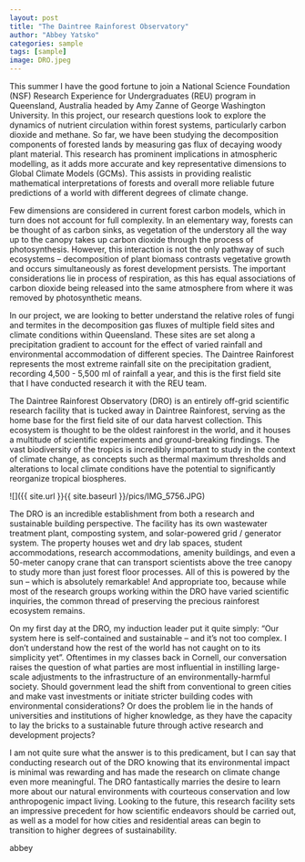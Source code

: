 ```yaml
---
layout: post
title: "The Daintree Rainforest Observatory"
author: "Abbey Yatsko"
categories: sample
tags: [sample]
image: DRO.jpeg
---
```


This summer I have the good fortune to join a National Science Foundation (NSF) Research Experience for Undergraduates (REU) program in Queensland, Australia headed by Amy Zanne of George Washington University. In this project, our research questions look to explore the dynamics of nutrient circulation within forest systems, particularly carbon dioxide and methane. So far, we have been studying the decomposition components of forested lands by measuring gas flux of decaying woody plant material. This research has prominent implications in atmospheric modelling, as it adds more accurate and key representative dimensions to Global Climate Models (GCMs). This assists in providing realistic mathematical interpretations of forests and overall more reliable future predictions of a world with different degrees of climate change. 

Few dimensions are considered in current forest carbon models, which in turn does not account for full complexity. In an elementary way, forests can be thought of as carbon sinks, as vegetation of the understory all the way up to the canopy takes up carbon dioxide through the process of photosynthesis. However, this interaction is not the only pathway of such ecosystems – decomposition of plant biomass contrasts vegetative growth and occurs simultaneously as forest development persists. The important considerations lie in process of respiration, as this has equal associations of carbon dioxide being released into the same atmosphere from where it was removed by photosynthetic means. 

In our project, we are looking to better understand the relative roles of fungi and termites in the decomposition gas fluxes of multiple field sites and climate conditions within Queensland. These sites are set along a precipitation gradient to account for the effect of varied rainfall and environmental accommodation of different species. The Daintree Rainforest represents the most extreme rainfall site on the precipitation gradient, recording 4,500 - 5,500 ml of rainfall a year, and this is the first field site that I have conducted research it with the REU team. 

The Daintree Rainforest Observatory (DRO) is an entirely off-grid scientific research facility that is tucked away in Daintree Rainforest, serving as the home base for the first field site of our data harvest collection. This ecosystem is thought to be the oldest rainforest in the world, and it houses a multitude of scientific experiments and ground-breaking findings. The vast biodiversity of the tropics is incredibly important to study in the context of climate change, as concepts such as thermal maximum thresholds and alterations to local climate conditions have the potential to significantly reorganize tropical biospheres. 

![]({{ site.url }}{{ site.baseurl }}/pics/IMG_5756.JPG)

The DRO is an incredible establishment from both a research and sustainable building perspective. The facility has its own wastewater treatment plant, composting system, and solar-powered grid / generator system. The property houses wet and dry lab spaces, student accommodations, research accommodations, amenity buildings, and even a 50-meter canopy crane that can transport scientists above the tree canopy to study more than just forest floor processes. All of this is powered by the sun – which is absolutely remarkable! And appropriate too, because while most of the research groups working within the DRO have varied scientific inquiries, the common thread of preserving the precious rainforest ecosystem remains.

On my first day at the DRO, my induction leader put it quite simply: “Our system here is self-contained and sustainable – and it’s not too complex. I don’t understand how the rest of the world has not caught on to its simplicity yet”. Oftentimes in my classes back in Cornell, our conversation raises the question of what parties are most influential in instilling large-scale adjustments to the infrastructure of an environmentally-harmful society. Should government lead the shift from conventional to green cities and make vast investments or initiate stricter building codes with environmental considerations? Or does the problem lie in the hands of universities and institutions of higher knowledge, as they have the capacity to lay the bricks to a sustainable future through active research and development projects?

I am not quite sure what the answer is to this predicament, but I can say that conducting research out of the DRO knowing that its environmental impact is minimal was rewarding and has made the research on climate change even more meaningful. The DRO fantastically marries the desire to learn more about our natural environments with courteous conservation and low anthropogenic impact living. Looking to the future, this research facility sets an impressive precedent for how scientific endeavors should be carried out, as well as a model for how cities and residential areas can begin to transition to higher degrees of sustainability. 

abbey
